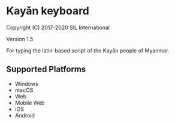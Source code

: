 ﻿Kayǎn keyboard
=====================

Copyright (C) 2017-2020 SIL International

Version 1.5

For typing the latin-based script of the Kayǎn people of Myanmar.

Supported Platforms
-------------------
 * Windows
 * macOS
 * Web
 * Mobile Web
 * iOS
 * Android
 

